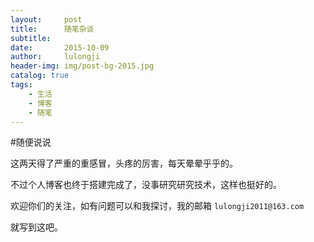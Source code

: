 ```yaml
---
layout:     post
title:      随笔杂谈
subtitle:   
date:       2015-10-09
author:     lulongji
header-img: img/post-bg-2015.jpg
catalog: true
tags:
    - 生活
    - 博客
    - 随笔
---
```


#随便说说

这两天得了严重的重感冒，头疼的厉害，每天晕晕乎乎的。

不过个人博客也终于搭建完成了，没事研究研究技术，这样也挺好的。

欢迎你们的关注，如有问题可以和我探讨，我的邮箱 `lulongji2011@163.com`

就写到这吧。
